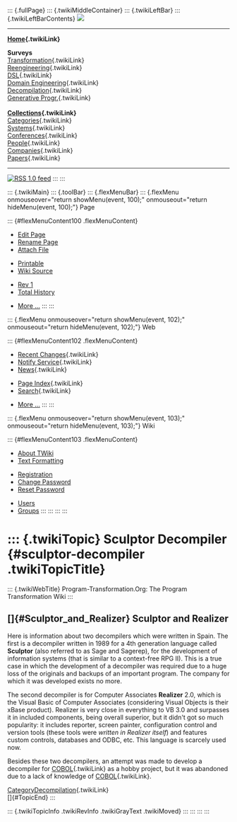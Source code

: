 ::: {.fullPage}
::: {.twikiMiddleContainer}
::: {.twikiLeftBar}
::: {.twikiLeftBarContents}
![](../pub/transformation.gif)

------------------------------------------------------------------------

**[Home](WebHome){.twikiLink}**

**Surveys**\
[Transformation](ProgramTransformation){.twikiLink}\
[Reengineering](ReengineeringWiki){.twikiLink}\
[DSL](DomainSpecificLanguages){.twikiLink}\
[Domain Engineering](DomainEngineering){.twikiLink}\
[Decompilation](DeCompilation){.twikiLink}\
[Generative Progr.](GenerativeProgrammingWiki){.twikiLink}\
\
**[Collections](CategoryCollection){.twikiLink}**\
[Categories](CategoryCategory){.twikiLink}\
[Systems](TransformationSystems){.twikiLink}\
[Conferences](TransformationConferences){.twikiLink}\
[People](TransformationPeople){.twikiLink}\
[Companies](TransformationCompanies){.twikiLink}\
[Papers](CategoryPaper){.twikiLink}

------------------------------------------------------------------------

[![](../pub/rss.gif "RSS 1.0 feed")](WebRss@skin=rss)
:::
:::

::: {.twikiMain}
::: {.toolBar}
::: {.flexMenuBar}
::: {.flexMenu onmouseover="return showMenu(event, 100);" onmouseout="return hideMenu(event, 100);"}
Page

::: {#flexMenuContent100 .flexMenuContent}
-   [Edit
    Page](http://www.program-transformation.org/edit/Transform/SculptorDecompiler?t=1536826565)
-   [Rename
    Page](http://www.program-transformation.org/rename/Transform/SculptorDecompiler)
-   [Attach
    File](http://www.program-transformation.org/attach/Transform/SculptorDecompiler)

<!-- -->

-   [Printable](http://www.program-transformation.org/view/Transform/SculptorDecompiler?skin=print.pattern)
-   [Wiki
    Source](http://www.program-transformation.org/view/Transform/SculptorDecompiler?skin=text&raw=on&contenttype=text/plain)

<!-- -->

-   [Rev
    1](http://www.program-transformation.org/view/Transform/SculptorDecompiler?rev=1.1)
-   [Total
    History](http://www.program-transformation.org/rdiff/Transform/SculptorDecompiler)

<!-- -->

-   [More
    \...](http://www.program-transformation.org/oops/Transform/SculptorDecompiler?template=oopsmore&param1=1.1&param2=1.1)
:::
:::

::: {.flexMenu onmouseover="return showMenu(event, 102);" onmouseout="return hideMenu(event, 102);"}
Web

::: {#flexMenuContent102 .flexMenuContent}
-   [Recent Changes](WebChanges){.twikiLink}
-   [Notify Service](WebNotify){.twikiLink}
-   [News](WebNews){.twikiLink}

<!-- -->

-   [Page Index](WebIndex){.twikiLink}
-   [Search](WebSearch){.twikiLink}

<!-- -->

-   [More
    \...](http://www.program-transformation.org/oops/Transform/SculptorDecompiler?template=oopsmore&param1=1.1&param2=1.1)
:::
:::

::: {.flexMenu onmouseover="return showMenu(event, 103);" onmouseout="return hideMenu(event, 103);"}
Wiki

::: {#flexMenuContent103 .flexMenuContent}
-   [About
    TWiki](http://www.program-transformation.org/view/TWiki/WebHome)
-   [Text
    Formatting](http://www.program-transformation.org/view/TWiki/TextFormattingRules)

<!-- -->

-   [Registration](http://www.program-transformation.org/view/TWiki/TWikiRegistration)
-   [Change
    Password](http://www.program-transformation.org/view/TWiki/ChangePassword)
-   [Reset
    Password](http://www.program-transformation.org/view/TWiki/ResetPassword)

<!-- -->

-   [Users](http://www.program-transformation.org/view/Main/TWikiUsers)
-   [Groups](http://www.program-transformation.org/view/Main/TWikiGroups)
:::
:::
:::
:::

::: {.twikiTopic}
Sculptor Decompiler {#sculptor-decompiler .twikiTopicTitle}
===================

::: {.twikiWebTitle}
Program-Transformation.Org: The Program Transformation Wiki
:::

[]{#Sculptor_and_Realizer} Sculptor and Realizer
------------------------------------------------

Here is information about two decompilers which were written in Spain.
The first is a decompiler written in 1989 for a 4th generation language
called **Sculptor** (also referred to as Sage and Sagerep), for the
development of information systems (that is similar to a context-free
RPG II). This is a true case in which the development of a decompiler
was required due to a huge loss of the originals and backups of an
important program. The company for which it was developed exists no
more.

The second decompiler is for Computer Associates **Realizer** 2.0, which
is the Visual Basic of Computer Associates (considering Visual Objects
is their xBase product). Realizer is very close in everything to VB 3.0
and surpasses it in included components, being overall superior, but it
didn\'t got so much popularity: it includes reporter, screen painter,
configuration control and version tools (these tools were *written in
Realizer itself*) and features custom controls, databases and ODBC, etc.
This language is scarcely used now.

Besides these two decompilers, an attempt was made to develop a
decompiler for [COBOL](COBOL){.twikiLink} as a hobby project, but it was
abandoned due to a lack of knowledge of [COBOL](COBOL){.twikiLink}.

[CategoryDecompilation](CategoryDecompilation){.twikiLink}\
[]{#TopicEnd}
:::

::: {.twikiTopicInfo .twikiRevInfo .twikiGrayText .twikiMoved}
:::
:::
:::
:::
